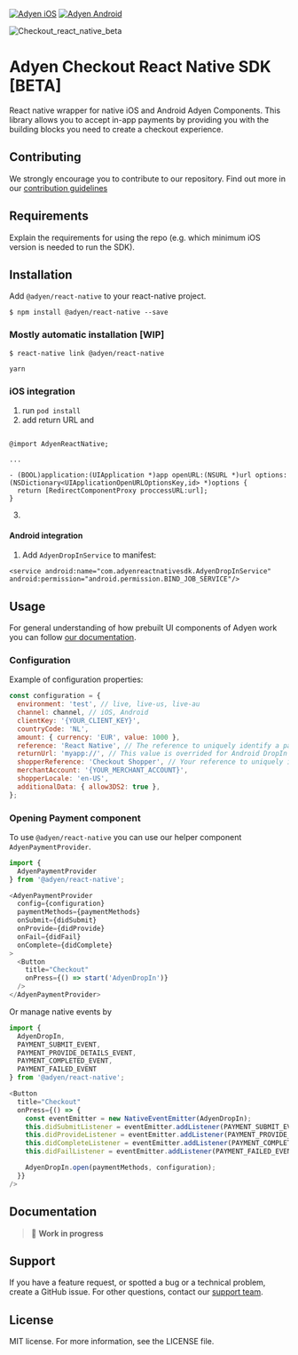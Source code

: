 [![Adyen iOS](https://img.shields.io/badge/adyen-v4.7.0-brightgreen.svg)](https://github.com/Adyen/adyen-ios)
[![Adyen Android](https://img.shields.io/badge/adyen-v4.4.0-brightgreen.svg)](https://github.com/Adyen/adyen-android)


![Checkout_react_native_beta](https://user-images.githubusercontent.com/2648655/155735539-84066a1f-516c-456b-97a2-f0ba643f875c.png)

# Adyen Checkout React Native SDK [BETA]

React native wrapper for native iOS and Android Adyen Components. This library allows you to accept in-app payments by providing you with the building blocks you need to create a checkout experience.

## Contributing
We strongly encourage you to contribute to our repository. Find out more in our [contribution guidelines](https://github.com/Adyen/.github/blob/master/CONTRIBUTING.md)

## Requirements
Explain the requirements for using the repo (e.g. which minimum iOS version is needed to run the SDK).

## Installation

Add `@adyen/react-native` to your react-native project.

`$ npm install @adyen/react-native --save`

### Mostly automatic installation [WIP]

`$ react-native link @adyen/react-native`

`yarn`

### iOS integration

1. run `pod install`
2. add return URL and
  ```objc

  @import AdyenReactNative;

  ...

  - (BOOL)application:(UIApplication *)app openURL:(NSURL *)url options:(NSDictionary<UIApplicationOpenURLOptionsKey,id> *)options {
    return [RedirectComponentProxy proccessURL:url];
  }
  ```
3.

#### Android integration

1. Add `AdyenDropInService` to manifest:

`<service
  android:name="com.adyenreactnativesdk.AdyenDropInService"
  android:permission="android.permission.BIND_JOB_SERVICE"/>`

## Usage

For general understanding of how prebuilt UI components of Adyen work you can follow [our documentation](https://docs.adyen.com/online-payments/prebuilt-ui).

### Configuration

Example of configuration properties:

```javascript
const configuration = {
  environment: 'test', // live, live-us, live-au
  channel: channel, // iOS, Android
  clientKey: '{YOUR_CLIENT_KEY}',
  countryCode: 'NL',
  amount: { currency: 'EUR', value: 1000 },
  reference: 'React Native', // The reference to uniquely identify a payment.
  returnUrl: 'myapp://', // This value is overrided for Android DropIn
  shopperReference: 'Checkout Shopper', // Your reference to uniquely identify this shopper
  merchantAccount: '{YOUR_MERCHANT_ACCOUNT}',
  shopperLocale: 'en-US',
  additionalData: { allow3DS2: true },
};
```

### Opening Payment component

To use `@adyen/react-native` you can use our helper component `AdyenPaymentProvider`.

```javascript
import {
  AdyenPaymentProvider
} from '@adyen/react-native';

<AdyenPaymentProvider
  config={configuration}
  paymentMethods={paymentMethods}
  onSubmit={didSubmit}
  onProvide={didProvide}
  onFail={didFail}
  onComplete={didComplete}
>
  <Button
    title="Checkout"
    onPress={() => start('AdyenDropIn')}
  />
</AdyenPaymentProvider>

```

Or manage native events by

```javascript
import {
  AdyenDropIn,   
  PAYMENT_SUBMIT_EVENT,
  PAYMENT_PROVIDE_DETAILS_EVENT,
  PAYMENT_COMPLETED_EVENT,
  PAYMENT_FAILED_EVENT
} from '@adyen/react-native';

<Button
  title="Checkout"
  onPress={() => {
    const eventEmitter = new NativeEventEmitter(AdyenDropIn);
    this.didSubmitListener = eventEmitter.addListener(PAYMENT_SUBMIT_EVENT, onSubmit);
    this.didProvideListener = eventEmitter.addListener(PAYMENT_PROVIDE_DETAILS_EVENT, onProvide);
    this.didCompleteListener = eventEmitter.addListener(PAYMENT_COMPLETED_EVENT, onComplete);
    this.didFailListener = eventEmitter.addListener(PAYMENT_FAILED_EVENT, onFail);

    AdyenDropIn.open(paymentMethods, configuration);
  }}
/>
```

## Documentation
> :construction_worker: **Work in progress**

## Support
If you have a feature request, or spotted a bug or a technical problem, create a GitHub issue. For other questions, contact our [support team](https://support.adyen.com/hc/en-us/requests/new?ticket_form_id=360000705420).    

## License    
MIT license. For more information, see the LICENSE file.
